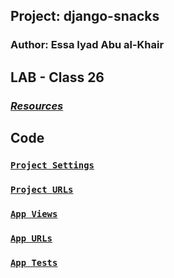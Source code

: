 ## Project: django-snacks

### Author: Essa Iyad Abu al-Khair

## LAB - Class 26

### [_Resources_](https://canvas.instructure.com/courses/4839248/assignments/30188498)



## Code 

### [`Project Settings`](snacks_project/settings.py)

### [`Project URLs`](snacks_project/urls.py)

### [`App Views`](snacks/views.py)

### [`App URLs`](snacks/urls.py)

### [`App Tests`](snacks/tests.py)
